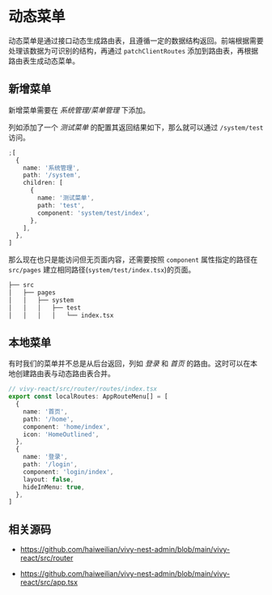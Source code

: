 # 动态菜单

动态菜单是通过接口动态生成路由表，且遵循一定的数据结构返回。前端根据需要处理该数据为可识别的结构，再通过 `patchClientRoutes` 添加到路由表，再根据路由表生成动态菜单。

## 新增菜单

新增菜单需要在 _系统管理/菜单管理_ 下添加。

列如添加了一个 _测试菜单_ 的配置其返回结果如下，那么就可以通过 `/system/test` 访问。

```ts
;[
  {
    name: '系统管理',
    path: '/system',
    children: [
      {
        name: '测试菜单',
        path: 'test',
        component: 'system/test/index',
      },
    ],
  },
]
```

那么现在也只是能访问但无页面内容，还需要按照 `component` 属性指定的路径在 `src/pages` 建立相同路径(`system/test/index.tsx`)的页面。

```sh
├── src
│   ├── pages
│   │   ├── system
│   │   │   ├── test
│   │   │   │   └── index.tsx
```

## 本地菜单

有时我们的菜单并不总是从后台返回，列如 _登录_ 和 _首页_ 的路由。这时可以在本地创建路由表与动态路由表合并。

```ts
// vivy-react/src/router/routes/index.tsx
export const localRoutes: AppRouteMenu[] = [
  {
    name: '首页',
    path: '/home',
    component: 'home/index',
    icon: 'HomeOutlined',
  },
  {
    name: '登录',
    path: '/login',
    component: 'login/index',
    layout: false,
    hideInMenu: true,
  },
]
```

## 相关源码

- https://github.com/haiweilian/vivy-nest-admin/blob/main/vivy-react/src/router

- https://github.com/haiweilian/vivy-nest-admin/blob/main/vivy-react/src/app.tsx
